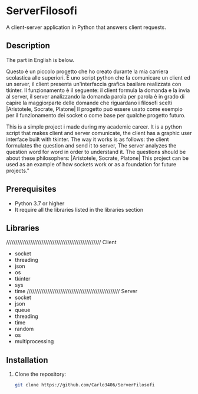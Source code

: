 # ServerFilosofi
A client-server application in Python that answers client requests.
## Description
The part in English is below.

Questo è un piccolo progetto che ho creato durante la mia carriera scolastica alle superiori.
È uno script python che fa comunicare un client ed un server, il client presenta un'interfaccia grafica basilare realizzata con tkinter.
Il funzionamento è il seguente: 
il client formula la domanda e la invia al server, il server analizzando la domanda parola per parola è in grado di capire la maggiorparte delle domande che riguardano i filosofi scelti
|Aristotele, Socrate, Platone|
Il progetto può essere usato come esempio per il funzionamento dei socket o come base per qualche progetto futuro.

This is a simple project i made during my academic career.
It is a python script that makes client and server comunicate, the client has a graphic user interface built with tkinter.
The way it works is as follows:
the client formulates the question and send it to server, The server analyzes the question word for word in order to understand it.
The questions should be about these philosophers:
|Aristotele, Socrate, Platone|
This project can be used as an example of how sockets work or as a foundation for future projects."

## Prerequisites
- Python 3.7 or higher
- It require all the libraries listed in the libraries section

## Libraries
///////////////////////////////////////////////////
                        Client
- socket
- threading
- json
- os
- tkinter
- sys
- time
//////////////////////////////////////////////////
                        Server
- socket
- json
- queue
- threading
- time
- random
- os
- multiprocessing

## Installation
1. Clone the repository:
   ```bash
   git clone https://github.com/Carlo3406/ServerFilosofi